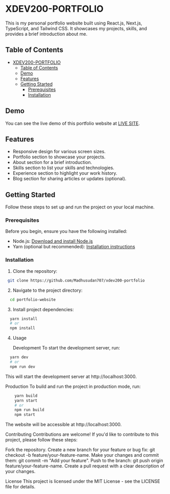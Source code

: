 # XDEV200-PORTFOLIO

This is my personal portfolio website built using React.js, Next.js, TypeScript, and Tailwind CSS. It showcases my projects, skills, and provides a brief introduction about me.

## Table of Contents

- [XDEV200-PORTFOLIO](#xdev200-portfolio)
  - [Table of Contents](#table-of-contents)
  - [Demo](#demo)
  - [Features](#features)
  - [Getting Started](#getting-started)
    - [Prerequisites](#prerequisites)
    - [Installation](#installation)

## Demo

You can see the live demo of this portfolio website at [LIVE SITE](https://xdev200-portfolio.vercel.app).

## Features

- Responsive design for various screen sizes.
- Portfolio section to showcase your projects.
- About section for a brief introduction.
- Skills section to list your skills and technologies.
- Experience section to highlight your work history.
- Blog section for sharing articles or updates (optional).

## Getting Started

Follow these steps to set up and run the project on your local machine.

### Prerequisites

Before you begin, ensure you have the following installed:

- Node.js: [Download and install Node.js](https://nodejs.org/)
- Yarn (optional but recommended): [Installation instructions](https://classic.yarnpkg.com/en/docs/install/)

### Installation

1. Clone the repository:

  ```bash
   git clone https://github.com/Madhusudan707/xdev200-portfolio
  ``` 
2. Navigate to the project directory:
  ```bash
    cd portfolio-website
  ```
3. Install project dependencies:
  ```bash
    yarn install
    # or
    npm install
  ```
4. Usage
    
    Development
    To start the development server, run:
  ```bash
    yarn dev
    # or
    npm run dev
  ```
  This will start the development server at http://localhost:3000.

  Production
  To build and run the project in production mode, run:

  ```bash
      yarn build
      yarn start
      # or
      npm run build
      npm start

  ```
  The website will be accessible at http://localhost:3000.


Contributing
Contributions are welcome! If you'd like to contribute to this project, please follow these steps:

Fork the repository.
Create a new branch for your feature or bug fix: git checkout -b feature/your-feature-name.
Make your changes and commit them: git commit -m "Add your feature".
Push to the branch: git push origin feature/your-feature-name.
Create a pull request with a clear description of your changes.

License
This project is licensed under the MIT License - see the LICENSE file for details.